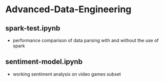 # Advanced-Data-Engineering

## spark-test.ipynb
* performance comparison of data parsing with and without the use of spark

## sentiment-model.ipynb
* working sentiment analysis on video games subset